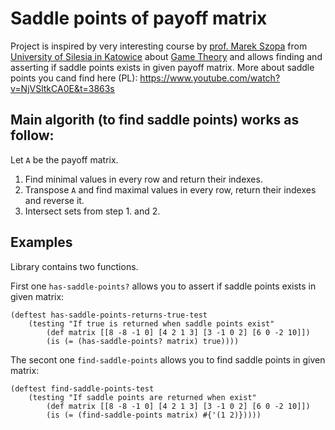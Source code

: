 # Saddle points of payoff matrix

Project is inspired by very interesting course by [prof. Marek Szopa](https://pl.wikipedia.org/wiki/Marek_Szopa) from [University of Silesia in Katowice](http://english.us.edu.pl/) about [Game Theory](https://en.wikipedia.org/wiki/Game_theory) and allows finding and asserting if saddle points exists in given payoff matrix. More about saddle points you cand find here (PL): https://www.youtube.com/watch?v=NjVSltkCA0E&t=3863s

## Main algorith (to find saddle points) works as follow:

Let `A` be the payoff matrix.

1. Find minimal values in every row and return their indexes.
2. Transpose `A` and find maximal values in every row, return their indexes and reverse it.
3. Intersect sets from step 1. and 2.


## Examples

Library contains two functions. 

First one `has-saddle-points?` allows you to assert if saddle points exists in given matrix:

    (deftest has-saddle-points-returns-true-test
        (testing "If true is returned when saddle points exist"
            (def matrix [[8 -8 -1 0] [4 2 1 3] [3 -1 0 2] [6 0 -2 10]])
            (is (= (has-saddle-points? matrix) true))))
            
The secont one `find-saddle-points` allows you to find saddle points in given matrix:

    (deftest find-saddle-points-test
        (testing "If saddle points are returned when exist"
            (def matrix [[8 -8 -1 0] [4 2 1 3] [3 -1 0 2] [6 0 -2 10]])
            (is (= (find-saddle-points matrix) #{'(1 2)}))))